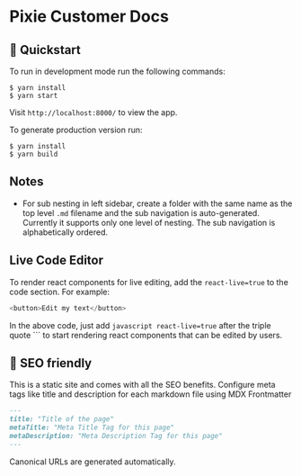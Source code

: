 # Pixie Customer Docs

## 🚀 Quickstart

To run in development mode run the following commands:

```
$ yarn install
$ yarn start
```

Visit `http://localhost:8000/` to view the app.

To generate production version run:
```
$ yarn install
$ yarn build
```

## Notes
- For sub nesting in left sidebar, create a folder with the same name as the top level `.md` filename and the sub navigation is auto-generated. Currently it supports only one level of nesting. The sub navigation is alphabetically ordered.

## Live Code Editor

To render react components for live editing, add the `react-live=true` to the code section. For example:

```javascript react-live=true
<button>Edit my text</button>
```

In the above code, just add `javascript react-live=true` after the triple quote ``` to start rendering react components that can be edited by users.

## 🤖 SEO friendly

This is a static site and comes with all the SEO benefits. Configure meta tags like title and description for each markdown file using MDX Frontmatter

```markdown
---
title: "Title of the page"
metaTitle: "Meta Title Tag for this page"
metaDescription: "Meta Description Tag for this page"
---
```

Canonical URLs are generated automatically.
